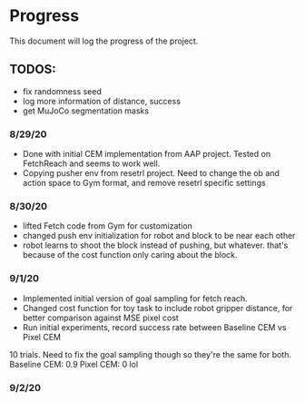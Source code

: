# Progress
This document will log the progress of the project.

## TODOS:
- fix randomness seed
- log more information of distance, success
- get MuJoCo segmentation masks

### 8/29/20
- Done with initial CEM implementation from AAP project. Tested on FetchReach and seems to work well.
- Copying pusher env from resetrl project. Need to change the ob and action space to Gym format, and remove resetrl specific settings

### 8/30/20
- lifted Fetch code from Gym for customization
- changed push env initialization for robot and block to be near each other
- robot learns to shoot the block instead of pushing, but whatever. that's because of the cost function only caring about the block.

### 9/1/20
- Implemented initial version of goal sampling for fetch reach.
- Changed cost function for toy task to include robot gripper distance, for better comparison against MSE pixel cost
- Run initial experiments, record success rate between Baseline CEM vs Pixel CEM

10 trials. Need to fix the goal sampling though so they're the same for both.
Baseline CEM: 0.9
Pixel CEM: 0 lol

### 9/2/20
